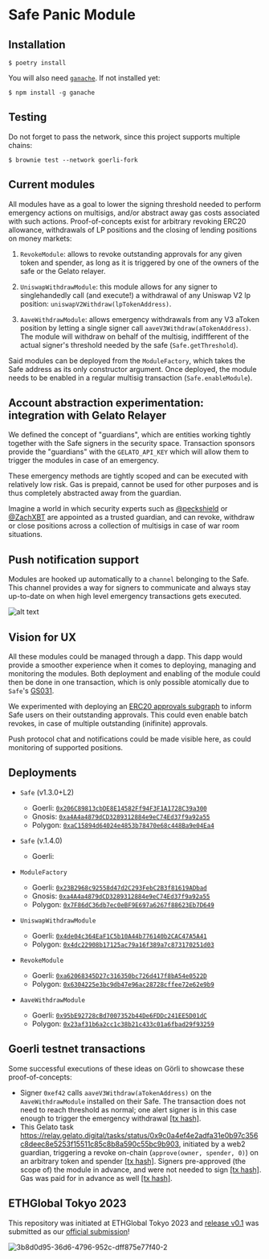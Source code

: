 # Safe Panic Module

## Installation

```
$ poetry install
```

You will also need [`ganache`](https://trufflesuite.com/docs/ganache/). If not installed yet:
```
$ npm install -g ganache
```

## Testing
Do not forget to pass the network, since this project supports multiple chains:
```
$ brownie test --network goerli-fork
```

## Current modules

All modules have as a goal to lower the signing threshold needed to perform emergency actions on multisigs, and/or abstract away gas costs associated with such actions. Proof-of-concepts exist for arbitrary revoking ERC20 allowance, withdrawals of LP positions and the closing of lending positions on money markets:

1. `RevokeModule`: allows to revoke outstanding approvals for any given token and spender, as long as it is triggered by one of the owners of the safe or the Gelato relayer.

2. `UniswapWithdrawModule`: this module allows for any signer to singlehandedly call (and execute!) a withdrawal of any Uniswap V2 lp position: `uniswapV2Withdraw(lpTokenAddress)`.

3. `AaveWithdrawModule`: allows emergency withdrawals from any V3 aToken position by letting a single signer call `aaveV3Withdraw(aTokenAddress)`. The module will withdraw on behalf of the multisig, indiffferent of the actual signer's threshold needed by the safe (`Safe.getThreshold`).

Said modules can be deployed from the `ModuleFactory`, which takes the Safe address as its only constructor argument. Once deployed, the module needs to be enabled in a regular multisig transaction (`Safe.enableModule`).

## Account abstraction experimentation: integration with Gelato Relayer

We defined the concept of "guardians", which are entities working tightly together with the Safe signers in the security space. Transaction sponsors provide the "guardians" with the `GELATO_API_KEY` which will allow them to trigger the modules in case of an emergency.

These emergency methods are tightly scoped and can be executed with relatively low risk. Gas is prepaid, cannot be used for other purposes and is thus completely abstracted away from the guardian.

Imagine a world in which security experts such as [@peckshield](https://twitter.com/peckshield) or [@ZachXBT](https://twitter.com/zachxbt) are appointed as a trusted guardian, and can revoke, withdraw or close positions across a collection of multisigs in case of war room situations.

## Push notification support

Modules are hooked up automatically to a `channel` belonging to the Safe. This channel provides a way for signers to communicate and always stay up-to-date on when high level emergency transactions gets executed.

![alt text](https://user-images.githubusercontent.com/84875062/232185090-fe7c574b-8b04-40a0-9e98-79fc879b5569.png)

## Vision for UX

All these modules could be managed through a dapp. This dapp would provide a smoother experience when it comes to deploying, managing and monitoring the modules. Both deployment and enabling of the module could then be done in one transaction, which is only possible atomically due to `Safe`'s [GS031](https://github.com/safe-global/safe-contracts/blob/main/docs/error_codes.md#general-auth-related).

We experimented with deploying an [ERC20 approvals subgraph](https://github.com/gosuto-inzasheru/erc20-subgraph-approvals) to inform Safe users on their outstanding approvals. This could even enable batch revokes, in case of multiple outstanding (inifinite) approvals.

Push protocol chat and notifications could be made visible here, as could monitoring of supported positions.

## Deployments

- `Safe` (v1.3.0+L2)
  - Goerli: [`0x206C89813cbDE8E14582Ff94F3F1A1728C39a300`](https://app.safe.global/home?safe=gor:0x206C89813cbDE8E14582Ff94F3F1A1728C39a300)
  - Gnosis: [`0xa4A4a4879dCD3289312884e9eC74Ed37f9a92a55`](https://app.safe.global/home?safe=gno:0xa4A4a4879dCD3289312884e9eC74Ed37f9a92a55)
  - Polygon: [`0xaC15894d64024e4853b78470e68c448Ba9e04Ea4`](https://app.safe.global/home?safe=matic:0xaC15894d64024e4853b78470e68c448Ba9e04Ea4)
- `Safe` (v.1.4.0)
  - Goerli:

- `ModuleFactory`
  - Goerli: [`0x23B2968c92558d47d2C293FebC2B3f81619ADbad`](https://goerli.etherscan.io/address/0x23B2968c92558d47d2C293FebC2B3f81619ADbad)
  - Gnosis: [`0xa4A4a4879dCD3289312884e9eC74Ed37f9a92a55`](https://gnosisscan.io/address/0x8ff2d0baa60219ab2320029053eb77f8791b8fcc)
  - Polygon: [`0x7F86dC36db7ec0eBF9E697a6267f88623Eb7D649`](https://polygonscan.com/address/0x7F86dC36db7ec0eBF9E697a6267f88623Eb7D649)

- `UniswapWithdrawModule`
  - Goerli: [`0x4de04c364EaF1C5b10A44b776140b2CAC47A5A41`](https://goerli.etherscan.io/address/0x4de04c364EaF1C5b10A44b776140b2CAC47A5A41)
  - Polygon: [`0x4dc22908b17125ac79a16f389a7c873170251d03`](https://polygonscan.com/address/0x4dc22908b17125ac79a16f389a7c873170251d03)

- `RevokeModule`
  - Goerli: [`0xa62068345D27c316350bc726d417f8bA54e0522D`](https://goerli.etherscan.io/address/0xa62068345D27c316350bc726d417f8bA54e0522D)
  - Polygon: [`0x6304225e3bc9db47e96ac28728cffee72e62e9b9`](https://polygonscan.com/address/0x6304225e3bc9db47e96ac28728cffee72e62e9b9)

- `AaveWithdrawModule`
  - Goerli: [`0x95bE92728cBd7007352b44De6FDDc241EE5D01dC`](https://goerli.etherscan.io/address/0x95bE92728cBd7007352b44De6FDDc241EE5D01dC)
  - Polygon: [`0x23af31b6a2cc1c38b21c433c01a6fbad29f93259`](https://polygonscan.com/address/0x23af31b6a2cc1c38b21c433c01a6fbad29f93259)

## Goerli testnet transactions

Some successful executions of these ideas on Görli to showcase these proof-of-concepts:

- Signer `0xef42` calls `aaveV3Withdraw(aTokenAddress)` on the `AaveWithdrawModule` installed on their Safe. The transaction does not need to reach threshold as normal; one alert signer is in this case enough to trigger the emergency withdrawal [[tx hash]](https://goerli.etherscan.io/tx/0x141978884ff42a91b3b0f5ea5873399a6e8795488a1da787f64b91112f915a41).
- This Gelato task https://relay.gelato.digital/tasks/status/0x9c0a4ef4e2adfa31e0b97c356c8deec8e5253f15511c85c8b8a590c55bc9b903, initiated by a web2 guardian, triggering a revoke on-chain (`approve(owner, spender, 0)`) on an arbitrary token and spender [[tx hash]](https://goerli.etherscan.io/tx/0xde89ceb3ade10fc08e5ca6ac1c4e440870bb6b68e37cce6c822253453c387932). Signers pre-approved (the scope of) the module in advance, and were not needed to sign [[tx hash]](https://goerli.etherscan.io/tx/0xc985b717b864e05cab676c05a79e12ead62f3a96be71fecba45732c8162b53dd). Gas was paid for in advance as well [[tx hash]](https://goerli.etherscan.io/tx/0x3609db40824e899b5e61d0596fc2de84d68820e5dc759901feaac49f35e569fc).

## ETHGlobal Tokyo 2023

This repository was initiated at ETHGlobal Tokyo 2023 and [release v0.1](https://github.com/onchainification/safe_panic_modules/releases/tag/v0.1) was submitted as our [official submission](https://ethglobal.com/showcase/safepanicmodules-a9koj)!

![3b8d0d95-36d6-4796-952c-dff875e77f40-2](https://user-images.githubusercontent.com/2835259/232252978-860e4c63-4e4e-45b9-82ee-fa149270e1da.jpg)
